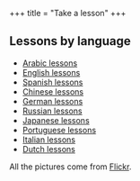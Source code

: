 +++
title = "Take a lesson"
+++

## Lessons by language

  - [Arabic lessons](/en/Arabic_lessons)
  - [English lessons](/en/English_lessons)
  - [Spanish lessons](/en/Spanish_lessons)
  - [Chinese lessons](/en/Chinese_lessons)
  - [German lessons](/en/German_lessons)
  - [Russian lessons](/en/Russian_lessons)
  - [Japanese lessons](/en/Japanese_lessons)
  - [Portuguese lessons](/en/Portuguese_lessons)
  - [Italian lessons](/en/Italian_lessons)
  - [Dutch lessons](/en/Dutch_lessons)

All the pictures come from
[Flickr](http://www.flickr.com/creativecommons/).
